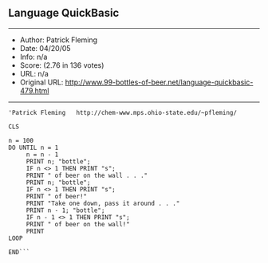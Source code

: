
## Language QuickBasic ##
---
- Author: Patrick Fleming
- Date: 04/20/05
- Info: n/a
- Score:  (2.76 in 136 votes)
- URL: n/a
- Original URL: http://www.99-bottles-of-beer.net/language-quickbasic-479.html
---

```'99 Bottles of Beer on the Wall
'Patrick Fleming   http://chem-www.mps.ohio-state.edu/~pfleming/

CLS

n = 100
DO UNTIL n = 1
     n = n - 1
     PRINT n; "bottle";
     IF n <> 1 THEN PRINT "s";
     PRINT " of beer on the wall . . ."
     PRINT n; "bottle";
     IF n <> 1 THEN PRINT "s";
     PRINT " of beer!"
     PRINT "Take one down, pass it around . . ."
     PRINT n - 1; "bottle";
     IF n - 1 <> 1 THEN PRINT "s";
     PRINT " of beer on the wall!"
     PRINT
LOOP

END```